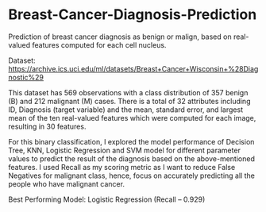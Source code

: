 # Breast-Cancer-Diagnosis-Prediction
Prediction of breast cancer diagnosis as benign or malign, based on real-valued features computed for each cell nucleus.

Dataset: https://archive.ics.uci.edu/ml/datasets/Breast+Cancer+Wisconsin+%28Diagnostic%29

This dataset has 569 observations with a class distribution of 357 benign (B) and 212 malignant (M) cases. There is a total of 32 attributes including ID, Diagnosis (target variable) and the mean, standard error, and largest mean of the ten real-valued features which were computed for each image, resulting in 30 features.

For this binary classification, I explored the model performance of Decision Tree, KNN, Logistic Regression and SVM model for different parameter values to predict the result of the diagnosis based on the above-mentioned features. I used Recall as my scoring metric as I want to reduce False Negatives for malignant class, hence, focus on accurately predicting all the people who have malignant cancer.

Best Performing Model: Logistic Regression (Recall – 0.929)

